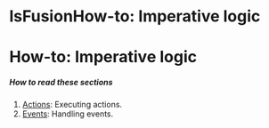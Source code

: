 # lsFusionHow-to: Imperative logic

# How-to: Imperative logic

##### How to read these sections

1.  [Actions](How-to_Actions.md): Executing actions.
2.  [Events](How-to_Events.md): Handling events.
